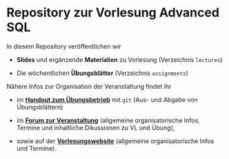 # Repository zur Vorlesung Advanced SQL

In diesem Repository veröffentlichen wir

- **Slides** und ergänzende **Materialien** zu Vorlesung (Verzeichnis `lectures`)

- Die wöchentlichen **Übungsblätter** (Verzeichnis `assignments`)


Nähere Infos zur Organisation der Veranstaltung findet ihr

- im **[Handout zum Übungsbetrieb](https://raw.githubusercontent.com/DBatUTuebingen/asql-ss20/master/git-handout.pdf)** mit `git`
    (Aus- und Abgabe von Übungsblättern)

- im **[Forum zur Veranstaltung](https://forum-db.informatik.uni-tuebingen.de/c/ss20-asql)**
    (allgemeine organisatorische Infos, Termine und inhaltliche Dikussionen zu VL und Übung),

- sowie auf der **[Vorlesungswebsite](https://db.inf.uni-tuebingen.de/teaching/AdvancedSQLSS2020.html)**
    (allgemeine organisatorische Infos und Termine).

